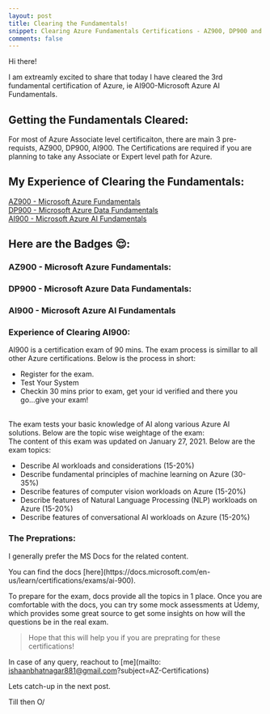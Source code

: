 ```yaml
---
layout: post
title: Clearing the Fundamentals!
snippet: Clearing Azure Fundamentals Certifications - AZ900, DP900 and AI900
comments: false
---
```


Hi there!

<p>I am extreamly excited to share that today I have cleared the 3rd fundamental certification of Azure, ie AI900-Microsoft Azure AI Fundamentals.</p>

## Getting the Fundamentals Cleared:
<p>
For most of Azure Associate level certificaiton, there are main 3 pre-requists, AZ900, DP900, AI900.
The Certifications are required if you are planning to take any Associate or Expert level path for Azure.
</p>

## My Experience of Clearing the Fundamentals:
[AZ900 - Microsoft Azure Fundamentals](https://ishaanbhatnagar25.github.io/2020/12/20/TheFirstFlight/)<br>
[DP900 - Microsoft Azure Data Fundamentals](https://ishaanbhatnagar25.github.io/2021/01/26/RepublicDay/)<br>
[AI900 - Microsoft Azure AI Fundamentals](https://ishaanbhatnagar25.github.io/2021/02/15/ClearingFundamentals/)<br>


## Here are the Badges 😌:

<script type="text/javascript" async src="//cdn.youracclaim.com/assets/utilities/embed.js"></script>

### AZ900 - Microsoft Azure Fundamentals:
<div data-iframe-width="150" data-iframe-height="270" data-share-badge-id="df7dc25e-c1c8-4549-8493-26d94fc125b3" data-share-badge-host="https://www.youracclaim.com"></div>

### DP900 - Microsoft Azure Data Fundamentals:
<div data-iframe-width="150" data-iframe-height="270" data-share-badge-id="98ccf35c-6fa8-4a47-bc26-38cb7ebc411f" data-share-badge-host="https://www.youracclaim.com"></div>

### AI900 - Microsoft Azure AI Fundamentals
<div data-iframe-width="150" data-iframe-height="270" data-share-badge-id="871f0dc8-edb2-4c6e-905d-985f0fda56ca" data-share-badge-host="https://www.youracclaim.com"></div><script type="text/javascript" async src="//cdn.youracclaim.com/assets/utilities/embed.js"></script>


### Experience of Clearing AI900:
<p>
AI900 is a certification exam of 90 mins. The exam process is simillar to all other Azure certifications.
Below is the process in short:
<ul>
<li>Register for the exam.</li>
<li>Test Your System</li>
<li>Checkin 30 mins prior to exam, get your id verified and there you go...give your exam!</li>
</ul>
<br>
The exam tests your basic knowledge of AI along various Azure AI solutions. Below are the topic wise weightage of the exam:<br>
The content of this exam was updated on January 27, 2021. Below are the exam topics:
<ul>
<li>Describe AI workloads and considerations (15-20%)</li>
<li>Describe fundamental principles of machine learning on Azure (30-35%)</li>
<li>Describe features of computer vision workloads on Azure (15-20%)</li>
<li>Describe features of Natural Language Processing (NLP) workloads on Azure (15-20%)</li>
<li>Describe features of conversational AI workloads on Azure (15-20%)</li>
</ul>
</p>

### The Preprations:
<p>
I generally prefer the MS Docs for the related content. 
</p>
You can find the docs [here](https://docs.microsoft.com/en-us/learn/certifications/exams/ai-900).

<p>
To prepare for the exam, docs provide all the topics in 1 place. Once you are comfortable with the docs, you can try some mock assessments at Udemy, which provides some great source to get some insights on how will the questions be in the real exam.
</p>

> Hope that this will help you if you are preprating for these certifications!

In case of any query, reachout to [me](mailto: ishaanbhatnagar881@gmail.com?subject=AZ-Certifications)

Lets catch-up in the next post.

Till then O/